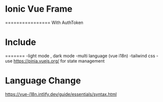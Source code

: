 # Ionic Vue Frame 
================
With AuthToken


# Include
=======
-light mode , dark mode
-multi language (vue i18n)
-tailwind css
-use https://pinia.vuejs.org/ for state management

# Language Change 
https://vue-i18n.intlify.dev/guide/essentials/syntax.html